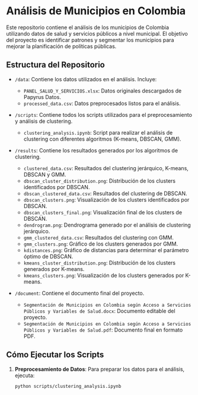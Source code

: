 # Análisis de Municipios en Colombia

Este repositorio contiene el análisis de los municipios de Colombia utilizando datos de salud y servicios públicos a nivel municipal. El objetivo del proyecto es identificar patrones y segmentar los municipios para mejorar la planificación de políticas públicas.

## Estructura del Repositorio

- `/data`: Contiene los datos utilizados en el análisis. Incluye:
  - `PANEL_SALUD_Y_SERVICIOS.xlsx`: Datos originales descargados de Papyrus Datos.
  - `processed_data.csv`: Datos preprocesados listos para el análisis.
  
- `/scripts`: Contiene todos los scripts utilizados para el preprocesamiento y análisis de clustering. 
  - `clustering_analysis.ipynb`: Script para realizar el análisis de clustering con diferentes algoritmos (K-means, DBSCAN, GMM).

- `/results`: Contiene los resultados generados por los algoritmos de clustering.
  - `clustered_data.csv`: Resultados del clustering jerárquico, K-means, DBSCAN y GMM.
  - `dbscan_cluster_distribution.png`: Distribución de los clusters identificados por DBSCAN.
  - `dbscan_clustered_data.csv`: Resultados del clustering de DBSCAN.
  - `dbscan_clusters.png`: Visualización de los clusters identificados por DBSCAN.
  - `dbscan_clusters_final.png`: Visualización final de los clusters de DBSCAN.
  - `dendrogram.png`: Dendrograma generado por el análisis de clustering jerárquico.
  - `gmm_clustered_data.csv`: Resultados del clustering con GMM.
  - `gmm_clusters.png`: Gráfico de los clusters generados por GMM.
  - `kdistances.png`: Gráfico de distancias para determinar el parámetro óptimo de DBSCAN.
  - `kmeans_cluster_distribution.png`: Distribución de los clusters generados por K-means.
  - `kmeans_clusters.png`: Visualización de los clusters generados por K-means.

- `/document`: Contiene el documento final del proyecto.
  - `Segmentación de Municipios en Colombia según Acceso a Servicios Públicos y Variables de Salud.docx`: Documento editable del proyecto.
  - `Segmentación de Municipios en Colombia según Acceso a Servicios Públicos y Variables de Salud.pdf`: Documento final en formato PDF.

## Cómo Ejecutar los Scripts

1. **Preprocesamiento de Datos**: Para preparar los datos para el análisis, ejecuta:
   ```bash
   python scripts/clustering_analysis.ipynb
